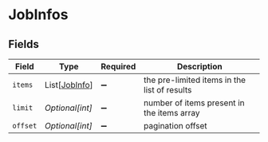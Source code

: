 # JobInfos


## Fields

| Field                                           | Type                                            | Required                                        | Description                                     |
| ----------------------------------------------- | ----------------------------------------------- | ----------------------------------------------- | ----------------------------------------------- |
| `items`                                         | List[[JobInfo](../../models/shared/jobinfo.md)] | :heavy_minus_sign:                              | the pre-limited items in the list of results    |
| `limit`                                         | *Optional[int]*                                 | :heavy_minus_sign:                              | number of items present in the items array      |
| `offset`                                        | *Optional[int]*                                 | :heavy_minus_sign:                              | pagination offset                               |